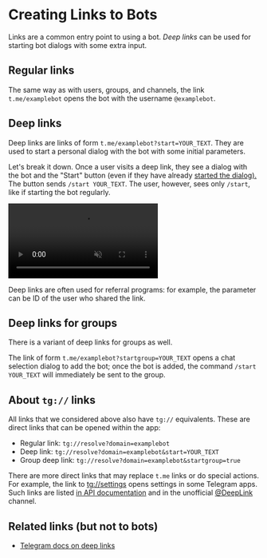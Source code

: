 # Creating Links to Bots

Links are a common entry point to using a bot. 
_Deep links_ can be used for starting bot dialogs with some extra input.

## Regular links

The same way as with users, groups, and channels, 
the link `t.me/examplebot` opens the bot with the username `@examplebot`.

## Deep links

Deep links are links of form `t.me/examplebot?start=YOUR_TEXT`. 
They are used to start a personal dialog with the bot with some initial parameters.

Let's break it down. 
Once a user visits a deep link, they see a dialog with the bot and the "Start" button 
(even if they have already [started the dialog).](../chats/pm) 
The button sends `/start YOUR_TEXT`.
The user, however, sees only `/start`, like if starting the bot regularly.

<video controls loop muted preload="auto">
<source src="/pictures/ru/start.webm" type="video/mp4">
</video>

Deep links are often used for referral programs: for example, the parameter can be ID of the user who shared the link.

## Deep links for groups

There is a variant of deep links for groups as well.

The link of form `t.me/examplebot?startgroup=YOUR_TEXT` opens a chat selection dialog to add the bot;
once the bot is added, the command `/start YOUR_TEXT` will immediately be sent to the group.

## About `tg://` links

All links that we considered above also have `tg://` equivalents. These are direct links that can be opened within the app:

- Regular link: `tg://resolve?domain=examplebot`
- Deep link: `tg://resolve?domain=examplebot&start=YOUR_TEXT`
- Group deep link: `tg://resolve?domain=examplebot&startgroup=true`

There are more direct links that may replace `t.me` links or do special actions.
For example, the link to [tg://settings](tg://settings) opens settings in some Telegram apps.
Such links are listed [in API documentation](https://core.telegram.org/api/links) and
in the unofficial [@DeepLink](https://t.me/deeplink) channel.


## Related links (but not to bots)

- [Telegram docs on deep links](https://core.telegram.org/bots/features#deep-linking)
